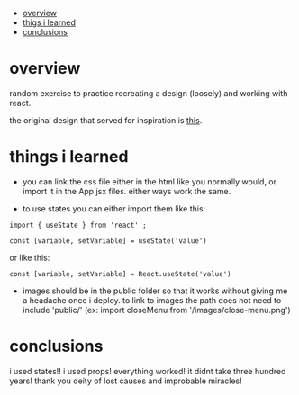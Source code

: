 - [overview](#overview)
- [thigs i learned](#things-i-learned)
- [conclusions](#conclusions)

# overview

random exercise to practice recreating a design (loosely) and working with react.

the original design that served for inspiration is [this](https://i.pinimg.com/control2/736x/9f/94/ea/9f94ea2cb0ba6251110544e44135d7b1.jpg).

# things i learned 

- you can link the css file either in the html like you normally would, or import it in the App.jsx files. either ways work the same.


- to use states you can either import them like this:

``` 
import { useState } from 'react' ;

const [variable, setVariable] = useState('value')
```

or like this:

```
const [variable, setVariable] = React.useState('value')
```

- images should be in the public folder so that it works without giving me a headache once i deploy. to link to images the path does not need to include 'public/' (ex: import closeMenu from '/images/close-menu.png')

# conclusions

i used states!! i used props! everything worked! it didnt take three hundred years! thank you deity of lost causes and improbable miracles!